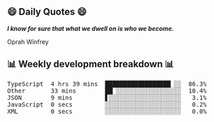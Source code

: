 ## 😄 Daily Quotes 😄

_**I know for sure that what we dwell on is who we become.**_

Oprah Winfrey



## 📊 Weekly development breakdown 📊

<pre>TypeScript  4 hrs 39 mins  ██████████████████▏░░  86.3%
Other       33 mins        ██▏░░░░░░░░░░░░░░░░░░  10.4%
JSON        9 mins         ▋░░░░░░░░░░░░░░░░░░░░   3.1%
JavaScript  0 secs         ░░░░░░░░░░░░░░░░░░░░░   0.2%
XML         0 secs         ░░░░░░░░░░░░░░░░░░░░░   0.0%</pre>